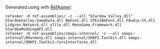 Generated using with [RefAsmer](https://github.com/JetBrains/Refasmer):

```
refasmer -O ref-assemblies/ -c --all "Stardew Valley.dll" StardewValley.GameData.dll BmFont.dll CPExtBmFont.dll FAudio-CS.dll Lidgren.Network.dll xTile.dll MonoGame.Framework.dll StardewModdingAPI.dll
refasmer -O ref-assemblies/smapi-internal/ -c --all smapi-internal\0Harmony.dll smapi-internal/SMAPI.Toolkit.dll smapi-internal/SMAPI.Toolkit.CoreInterfaces.dll
```
